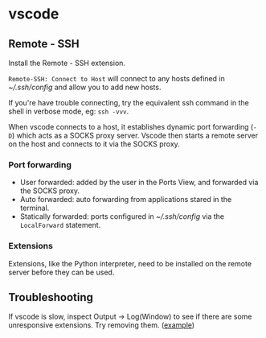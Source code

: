 # vscode

## Remote - SSH

Install the Remote - SSH extension.

`Remote-SSH: Connect to Host` will connect to any hosts defined in _~/.ssh/config_ and allow you to add new hosts.

If you're have trouble connecting, try the equivalent ssh command in the shell in verbose mode, eg: `ssh -vvv`.

When vscode connects to a host, it establishes dynamic port forwarding (`-D`) which acts as a SOCKS proxy server. Vscode then starts a remote server on the host and connects to it via the SOCKS proxy. 

### Port forwarding

- User forwarded: added by the user in the Ports View, and forwarded via the SOCKS proxy.
- Auto forwarded: auto forwarding from applications stared in the terminal.
- Statically forwarded: ports configured in _~/.ssh/config_ via the `LocalForward` statement.

### Extensions

Extensions, like the Python interpreter, need to be installed on the remote server before they can be used.

## Troubleshooting

If vscode is slow, inspect Output -> Log(Window) to see if there are some unresponsive extensions. Try removing them. ([example](https://github.com/huizhougit/githd/issues/54))
